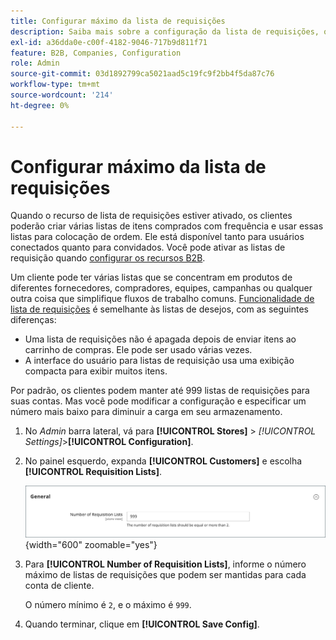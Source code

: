 ```yaml
---
title: Configurar máximo da lista de requisições
description: Saiba mais sobre a configuração da lista de requisições, que controla o número máximo que pode ser mantido para cada conta de cliente.
exl-id: a36dda0e-c00f-4182-9046-717b9d811f71
feature: B2B, Companies, Configuration
role: Admin
source-git-commit: 03d1892799ca5021aad5c19fc9f2bb4f5da87c76
workflow-type: tm+mt
source-wordcount: '214'
ht-degree: 0%

---
```


# Configurar máximo da lista de requisições

Quando o recurso de lista de requisições estiver ativado, os clientes poderão criar várias listas de itens comprados com frequência e usar essas listas para colocação de ordem. Ele está disponível tanto para usuários conectados quanto para convidados. Você pode ativar as listas de requisição quando [configurar os recursos B2B](enable-basic-features.md).

Um cliente pode ter várias listas que se concentram em produtos de diferentes fornecedores, compradores, equipes, campanhas ou qualquer outra coisa que simplifique fluxos de trabalho comuns. [Funcionalidade de lista de requisições](requisition-lists.md) é semelhante às listas de desejos, com as seguintes diferenças:

- Uma lista de requisições não é apagada depois de enviar itens ao carrinho de compras. Ele pode ser usado várias vezes.
- A interface do usuário para listas de requisição usa uma exibição compacta para exibir muitos itens.

Por padrão, os clientes podem manter até 999 listas de requisições para suas contas. Mas você pode modificar a configuração e especificar um número mais baixo para diminuir a carga em seu armazenamento.

1. No _Admin_ barra lateral, vá para **[!UICONTROL Stores]** > _[!UICONTROL Settings]_>**[!UICONTROL Configuration]**.

1. No painel esquerdo, expanda **[!UICONTROL Customers]** e escolha **[!UICONTROL Requisition Lists]**.

   ![Listas de requisições - configuração geral](./assets/requisition-lists-general.png){width="600" zoomable="yes"}

1. Para **[!UICONTROL Number of Requisition Lists]**, informe o número máximo de listas de requisições que podem ser mantidas para cada conta de cliente.

   O número mínimo é `2`, e o máximo é `999`.

1. Quando terminar, clique em **[!UICONTROL Save Config]**.
